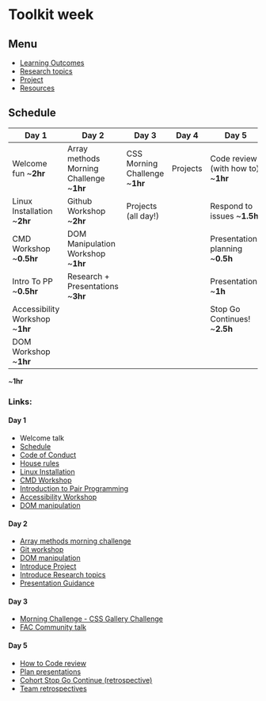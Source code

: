 # Toolkit week

## Menu

- [Learning Outcomes](./learning-outcomes.md)
- [Research topics](./research-afternoon.md)
- [Project](./project.md)
- [Resources](./resources.md)

## Schedule

| Day 1                           | Day 2                                    | Day 3                          | Day 4    | Day 5                              |
| ------------------------------- | ---------------------------------------- | ------------------------------ | -------- | ---------------------------------- |
| Welcome fun ~**2hr**            | Array methods Morning Challenge ~**1hr** | CSS Morning Challenge ~**1hr** | Projects | Code review (with how to) ~**1hr** |
| Linux Installation ~**2hr**            | Github Workshop ~**2hr**                 | Projects (all day!)            |          | Respond to issues ~**1.5h**        |
| CMD Workshop ~**0.5hr** | DOM Manipulation Workshop ~**1hr**  |                                |          | Presentation planning ~**0.5h**    |
| Intro To PP ~**0.5hr**           | Research + Presentations ~**3hr**        |                                |          | Presentations ~**1h**              |
| Accessibility Workshop ~**1hr**         |                                          |                                |          | Stop Go Continues! ~**2.5h**       |
| DOM Workshop ~**1hr**         |                                          |                                |          |        |


 ~**1hr**
 
### Links:

#### Day 1

- Welcome talk
- [Schedule](../)
- [Code of Conduct](../../code-of-conduct.md)
- [House rules](../general/house-rules.md)
- [Linux Installation](https://github.com/foundersandcoders/master-reference/tree/7e926e50fbd2c40c922a8f59167c6aa5fda199f7/coursebook/precourse#installation-list)
- [CMD Workshop](https://learnpythonthehardway.org/book/appendixa.html)
- [Introduction to Pair Programming](https://github.com/foundersandcoders/master-reference/blob/master/coursebook/week-1/pair-programming.md)
- [Accessibility Workshop](https://github.com/foundersandcoders/web-accessibility/)
- [DOM manipulation](https://dom-tutorials.appspot.com/static/1.html)

#### Day 2

- [Array methods morning challenge](https://github.com/facn5/array-methods)
- [Git workshop](https://github.com/foundersandcoders/git-workflow-workshop-for-two)
- [DOM manipulation](https://github.com/foundersandcoders/DOM-manipulation-Challenge)
- [Introduce Project](./project.md)
- [Introduce Research topics](./research-afternoon.md)
- [Presentation Guidance](./presentation-guidance.md)

#### Day 3

- [Morning Challenge - CSS Gallery Challenge](https://github.com/foundersandcoders/css-gallery-challenge)
- [FAC Community talk](https://docs.google.com/presentation/d/1p-45WEiZ6QHacF9L-Xt1JwEpUrwgxHvLlgL5F-sw9os/edit?usp=sharing)

#### Day 5

- [How to Code review](./codereviewintro.md)
- [Plan presentations](../general/weekly-projects.md#project-presentation)
- [Cohort Stop Go Continue (retrospective)](../general/retrospectives.md#cohort-retrospective)
- [Team retrospectives](../general/retrospectives.md#team-retrospectives)
